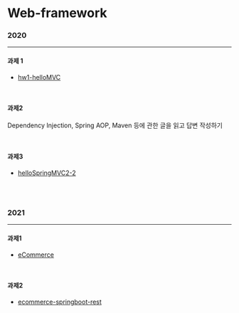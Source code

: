 # Web-framework

### 2020 

<hr>

#### 과제 1

* [hw1-helloMVC](https://github.com/reader-wh94/Web-framework/tree/master/hw1-helloMVC)

<br>

#### 과제2

Dependency Injection, Spring AOP, Maven 등에 관한 글을 읽고 답변 작성하기

<br>


#### 과제3

* [helloSpringMVC2-2](https://github.com/reader-wh94/Web-framework/tree/master/helloSpringMVC2-2)

<br><br>

### 2021

<hr>

#### 과제1

* [eCommerce](https://github.com/reader-wh94/Web-framework/tree/master/eCommerce)

<br>

#### 과제2

* [ecommerce-springboot-rest](https://github.com/reader-wh94/Web-framework/tree/master/ecommerce-springboot-rest)
